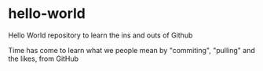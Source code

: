 # hello-world
Hello World repository to learn the ins and outs of Github

Time has come to learn what we people mean by "commiting", "pulling" and the likes, from GitHub

